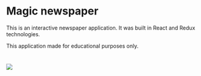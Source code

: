 # Magic newspaper
<p>This is an interactive newspaper application. It was built in React and Redux technologies.</p>
<p>This application made for educational purposes only.</p>

#

![](https://upload.wikimedia.org/wikipedia/commons/7/76/Diploma_icon.png)